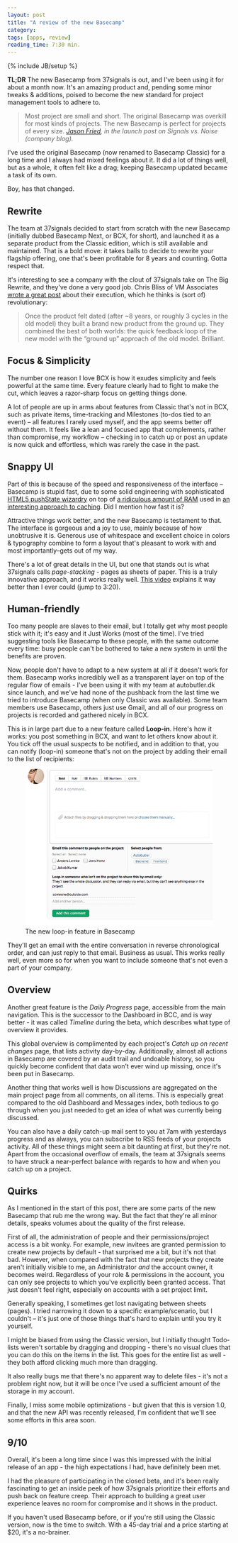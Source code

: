```yaml
---
layout: post
title: "A review of the new Basecamp"
category: 
tags: [apps, review]
reading_time: 7:30 min.
---
```

{% include JB/setup %}

**TL;DR** The new Basecamp from 37signals is out, and I've been using it for about a month now. It's an amazing product and, pending some minor tweaks & additions, poised to become the new standard for project management tools to adhere to.

> Most project are small and short. The original Basecamp was overkill for most kinds of projects. The new Basecamp is perfect for projects of every size.
> <cite><a href="http://37signals.com/svn/posts/3129-launch-the-all-new-basecamp">Jason Fried</a>, in the launch post on Signals vs. Noise (company blog).</cite>

I've used the original Basecamp (now renamed to Basecamp Classic) for a long time and I always had mixed feelings about it. It did a lot of things well, but as a whole, it often felt like a drag; keeping Basecamp updated became a task of its own.

Boy, has that changed.

## Rewrite
The team at 37signals decided to start from scratch with the new Basecamp (initially dubbed Basecamp Next, or BCX, for short), and launched it as a separate product from the Classic edition, which is still available and maintained. That is a bold move: it takes balls to decide to rewrite your flagship offering, one that's been profitable for 8 years and counting. Gotta respect that.

It's interesting to see a company with the clout of 37signals take on The Big Rewrite, and they've done a very good job. Chris Bliss of VM Associates [wrote a great post][vm] about their execution, which he thinks is (sort of) revolutionary:

[vm]: http://www.vm-associates.com/2012/03/15/basecamp-software-cloud-consulting-37signals/

> Once the product felt dated (after ~8 years, or roughly 3 cycles in the old model) they built a brand new product from the ground up. They combined the best of both worlds: the quick feedback loop of the new model with the “ground up” approach of the old model. Brilliant.

## Focus & Simplicity
The number one reason I love BCX is how it exudes simplicity and feels powerful at the same time. Every feature clearly had to fight to make the cut, which leaves a razor-sharp focus on getting things done.

A lot of people are up in arms about features from Classic that's not in BCX, such as private items, time-tracking and Milestones (to-dos tied to an event) – all features I rarely used myself, and the app seems better off without them. It feels like a lean and focused app that complements, rather than compromise, my workflow – checking in to catch up or post an update is now quick and effortless, which was rarely the case in the past.

## Snappy UI

Part of this is because of the speed and responsiveness of the interface – Basecamp is stupid fast, due to some solid engineering with sophisticated [HTML5 pushState wizardry][push] on top of [a ridiculous amount of RAM][ram] used in [an interesting approach to caching][caching]. Did I mention how fast it is?

[push]: http://37signals.com/svn/posts/3112-how-basecamp-next-got-to-be-so-damn-fast-without-using-much-client-side-ui
[ram]: http://37signals.com/svn/posts/3090-basecamp-nexts-caching-hardware
[caching]: http://37signals.com/svn/posts/3113-how-key-based-cache-expiration-works

Attractive things work better, and the new Basecamp is testament to that. The interface is gorgeous and a joy to use, mainly because of how unobtrusive it is. Generous use of whitespace and excellent choice in colors & typography combine to form a layout that's pleasant to work with and most importantly–gets out of my way.

There's a lot of great details in the UI, but one that stands out is what 37signals calls _page-stacking_ - pages as sheets of paper. This is a truly innovative approach, and it works really well. [This video][vid] explains it way better than I ever could (jump to 3:20).

[vid]: http://www.vimeo.com/36917486

## Human-friendly

Too many people are slaves to their email, but I totally get why most people stick with it; it's easy and it Just Works (most of the time). I've tried suggesting tools like Basecamp to these people, with the same outcome every time: busy people can't be bothered to take a new system in until the benefits are proven.

Now, people don't have to adapt to a new system at all if it doesn't work for them. Basecamp works incredibly well as a transparent layer on top of the regular flow of emails - I've been using it with my team at autobutler.dk since launch, and we've had none of the pushback from the last time we tried to introduce Basecamp (when only Classic was available). Some team members use Basecamp, others just use Gmail, and all of our progress on projects is recorded and gathered nicely in BCX.

This is in large part due to a new feature called **Loop-in**.
Here's how it works: you post something in BCX, and want to let others know about it. You tick off the usual suspects to be notified, and in addition to that, you can notify (loop-in) someone that's not on the project by adding their email to the list of recipients:

<figure>
	<img src="/images/new-basecamp-loop-in-feature.png" alt="Image of how Basecamp's new loop-in feature works">
	<figcaption>The new loop-in feature in Basecamp</figcaption>
</figure>

They'll get an email with the entire conversation in reverse chronological order, and can just reply to that email. Business as usual. This works really well, even more so for when you want to include someone that's not even a part of your company.

## Overview

Another great feature is the _Daily Progress_ page, accessible from the main navigation. This is the successor to the Dashboard in BCC, and is way better - it was called _Timeline_ during the beta, which describes what type of overview it provides.

This global overview is complimented by each project's _Catch up on recent changes_ page, that lists activity day-by-day. Additionally, almost all actions in Basecamp are covered by an audit trail and undoable history, so you quickly become confident that data won't ever wind up missing, once it's been put in Basecamp.

Another thing that works well is how Discussions are aggregated on the main project page from all comments, on all items. This is especially great compared to the old Dashboard and Messages index, both tedious to go through when you just needed to get an idea of what was currently being discussed.

You can also have a daily catch-up mail sent to you at 7am with yesterdays progress and as always, you can subscribe to RSS feeds of your projects activity. All of these things might seem a bit daunting at first, but they're not. Apart from the occasional overflow of emails, the team at 37signals seems to have struck a near-perfect balance with regards to how and when you catch up on a project.

## Quirks

As I mentioned in the start of this post, there are some parts of the new Basecamp that rub me the wrong way. But the fact that they're all minor details, speaks volumes about the quality of the first release.

First of all, the administration of people and their permissions/project access is a bit wonky. For example, new invitees are granted permission to create new projects by default - that surprised me a bit, but it's not that bad. However, when compared with the fact that new projects they create aren't initially visible to me, an Administrator _and_ the account owner, it becomes weird. Regardless of your role & permissions in the account, you can only see projects to which you've explicitly been granted access. That just doesn't feel right, especially on accounts with a set project limit.

Generally speaking, I sometimes get lost navigating between sheets (pages). I tried narrowing it down to a specific example/scenario, but I couldn't – it's just one of those things that's hard to explain until you try it yourself.

I might be biased from using the Classic version, but I initially thought Todo-lists weren't sortable by dragging and dropping - there's no visual clues that you can do this on the items in the list. This goes for the entire list as well - they both afford clicking much more than dragging.

It also really bugs me that there's no apparent way to delete files - it's not a problem right now, but it will be once I've used a sufficient amount of the storage in my account.

Finally, I miss some mobile optimizations - but given that this is version 1.0, and that the new API was recently released, I'm confident that we'll see some efforts in this area soon.


## 9/10

Overall, it's been a long time since I was this impressed with the initial release of an app - the high expectations I had, have definitely been met.

I had the pleasure of participating in the closed beta, and it's been really fascinating to get an inside peek of how 37signals prioritize their efforts and push back on feature creep. Their approach to building a great user experience leaves no room for compromise and it shows in the product.

If you haven't used Basecamp before, or if you're still using the Classic version, now is the time to switch. With a 45-day trial and a price starting at $20, it's a no-brainer.